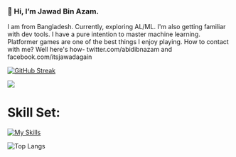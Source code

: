 ### 👋 Hi, I’m Jawad Bin Azam.
I am from Bangladesh. Currently, exploring AL/ML. I'm also getting familiar with dev tools. I have a pure intention to master machine learning. Platformer games are one of the best things I enjoy playing. 
How to contact with me? 
Well here's how- twitter.com/abidibnazam and facebook.com/itsjawadagain


  
[![GitHub Streak](https://streak-stats.demolab.com/?user=abid365)](https://git.io/streak-stats) 
  
![](https://komarev.com/ghpvc/?username=abid365)

<h1>Skill Set:</h1>

[![My Skills](https://skillicons.dev/icons?i=js,html,css,react,bootstrap,tailwind,firebase,nodejs,mongodb,expressjs,nextjs,svelte,supabase,c,python,postman,vscode,postgres,discordjs,dart,flutter,fastapi )](https://skillicons.dev)


![Top Langs](https://github-readme-stats.vercel.app/api/top-langs/?username=abid365&layout=compact)


<!---
abid365/abid365 is a ✨ special ✨ repository because its `README.md` (this file) appears on your GitHub profile.
You can click the Preview link to take a look at your changes.
--->
